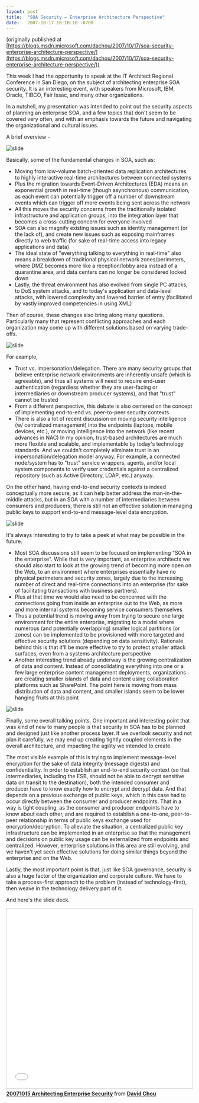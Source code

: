 ```yaml
---
layout: post
title:  "SOA Security – Enterprise Architecture Perspective"
date:   2007-10-17 10:10:10 -0700
---
```

(originally published at [https://blogs.msdn.microsoft.com/dachou/2007/10/17/soa-security-enterprise-architecture-perspective/](https://blogs.msdn.microsoft.com/dachou/2007/10/17/soa-security-enterprise-architecture-perspective/))

This week I had the opportunity to speak at the IT Architect Regional Conference in San Diego, on the subject of architecting enterprise SOA security. It is an interesting event, with speakers from Microsoft, IBM, Oracle, TIBCO, Fair Issac, and many other organizations.

In a nutshell, my presentation was intended to point out the security aspects of planning an enterprise SOA, and a few topics that don't seem to be covered very often, and with an emphasis towards the future and navigating the organizational and cultural issues.

A brief overview -

![slide](/assets/20071017-soa-security-1.jpg)

Basically, some of the fundamental changes in SOA, such as:
- Moving from low-volume batch-oriented data replication architectures to highly interactive real-time architectures between connected systems 
- Plus the migration towards Event-Driven Architectures (EDA) means an exponential growth in real-time (though asynchronous) communication, as each event can potentially trigger off a number of downstream events which can trigger off more events being sent across the network 
- All this moves the security concerns from the traditionally isolated infrastructure and application groups, into the integration layer that becomes a cross-cutting concern for everyone involved 
- SOA can also magnify existing issues such as identity management (or the lack of), and create new issues such as exposing mainframes directly to web traffic (for sake of real-time access into legacy applications and data) 
- The ideal state of "everything talking to everything in real-time" also means a breakdown of traditional physical network zones/perimeters, where DMZ becomes more like a reception/lobby area instead of a quarantine area, and data centers can no longer be considered locked down 
- Lastly, the threat environment has also evolved from single PC attacks, to DoS system attacks, and to today's application and data-level attacks, with lowered complexity and lowered barrier of entry (facilitated by vastly improved competencies in using XML) 

Then of course, these changes also bring along many questions. Particularly many that represent conflicting approaches and each organization may come up with different solutions based on varying trade-offs.

![slide](/assets/20071017-soa-security-2.jpg)

For example,
- Trust vs. impersonation/delegation. There are many security groups that believe enterprise network environments are inherently unsafe (which is agreeable), and thus all systems will need to require end-user authentication (regardless whether they are user-facing or intermediaries or downstream producer systems), and that "trust" cannot be trusted 
- From a different perspective, this debate is also centered on the concept of implementing end-to-end vs. peer-to-peer security contexts 
- There is also a lot of recent discussion on moving security intelligence (w/ centralized management) into the endpoints (laptops, mobile devices, etc.), or moving intelligence into the network (like recent advances in NAC) 
In my opinion, trust-based architectures are much more flexible and scalable, and implementable by today's technology standards. And we couldn't completely eliminate trust in an impersonation/delegation model anyway. For example, a connected node/system has to "trust"  service wrappers, agents, and/or local system components to verify user credentials against a centralized repository (such as Active Directory, LDAP, etc.) anyway.

On the other hand, having end-to-end security contexts is indeed conceptually more secure, as it can help better address the man-in-the-middle attacks, but in an SOA with a number of intermediaries between consumers and producers, there is still not an effective solution in managing public keys to support end-to-end message-level data encryption.

![slide](/assets/20071017-soa-security-3.jpg)

It's always interesting to try to take a peek at what may be possible in the future.
- Most SOA discussions still seem to be focused on implementing "SOA in the enterprise". While that is very important, as enterprise architects we should also start to look at the growing trend of becoming more open on the Web, to an environment where enterprises essentially have no physical perimeters and security zones, largely due to the increasing number of direct and real-time connections into an enterprise (for sake of facilitating transactions with business partners). 
- Plus at that time we would also need to be concerned with the connections going from inside an enterprise out to the Web, as more and more internal systems becoming service consumers themselves 
- Thus a potential trend is moving away from trying to secure one large environment for the entire enterprise, migrating to a model where numerous (and potentially overlapping) smaller logical partitions (or zones) can be implemented to be provisioned with more targeted and effective security solutions (depending on data sensitivity). Rationale behind this is that it'll be more effective to try to protect smaller attack surfaces, even from a systems architecture perspective 
- Another interesting trend already underway is the growing centralization of data and content. Instead of consolidating everything into one or a few large enterprise content management deployments, organizations are creating smaller islands of data and content using collaboration platforms such as SharePoint. The point here is moving from mass distribution of data and content, and smaller islands seem to be lower hanging fruits at this point 

![slide](/assets/20071017-soa-security-4.jpg)

Finally, some overall talking points. One important and interesting point that was kind of new to many people is that security in SOA has to be planned and designed just like another process layer. If we overlook security and not plan it carefully, we may end up creating tightly coupled elements in the overall architecture, and impacting the agility we intended to create.

The most visible example of this is trying to implement message-level encryption for the sake of data integrity (message digests) and confidentiality. In order to establish an end-to-end security context (so that intermediaries, including the ESB, should not be able to decrypt sensitive data on transit to the destination), both the intended consumer and producer have to know exactly how to encrypt and decrypt data. And that depends on a previous exchange of public keys, which in this case had to occur directly between the consumer and producer endpoints. That in a way is tight coupling, as the consumer and producer endpoints have to know about each other, and are required to establish a one-to-one, peer-to-peer relationship in terms of public keys exchange used for encryption/decryption. To alleviate the situation, a centralized public key infrastructure can be implemented in an enterprise so that the management and decisions on public key usage can be externalized from endpoints and centralized. However, enterprise solutions in this area are still evolving, and we haven't yet seen effective solutions for doing similar things beyond the enterprise and on the Web.

Lastly, the most important point is that, just like SOA governance, security is also a huge factor of the organization and corporate culture. We have to take a process-first approach to the problem (instead of technology-first), then weave in the technology delivery part of it.

And here's the slide deck.
<iframe src="//www.slideshare.net/slideshow/embed_code/key/FlyadUv6mAvE3V" width="595" height="485" frameborder="0" marginwidth="0" marginheight="0" scrolling="no" style="border:1px solid #CCC; border-width:1px; margin-bottom:5px; max-width: 100%;" allowfullscreen> </iframe> <div style="margin-bottom:5px"> <strong> <a href="//www.slideshare.net/davidcchou/20071015-architecting-enterprise-security" title="20071015 Architecting Enterprise Security" target="_blank">20071015 Architecting Enterprise Security</a> </strong> from <strong><a href="https://www.slideshare.net/davidcchou" target="_blank">David Chou</a></strong> </div>

